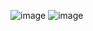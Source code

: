 ![image](https://github.com/gayatriamulya/HR_Employee_Report/assets/138921379/2abc8a5b-606f-471d-9947-446bd0b48576)
![image](https://github.com/gayatriamulya/HR_Employee_Report/assets/138921379/4a72715e-b101-4691-9df9-a1c25a4ac8ca)
